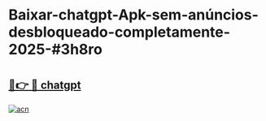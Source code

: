 # Baixar-chatgpt-Apk-sem-anúncios-desbloqueado-completamente-2025-#3h8ro

# <h2><a href="https://ainizakaria.my?title=chatgpt&ref=24M">🔗👉 🔴 chatgpt</a></h2>

[![acn](https://github.com/user-attachments/assets/0f9c940e-d8b0-45ae-aac7-cd30a18b3e1c)](https://ainizakaria.my?title=chatgpt&ref=24M)

